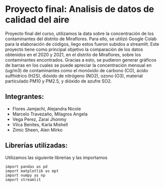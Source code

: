 # Proyecto final: Analisis de datos de calidad del aire
Proyecto final del curso, utilizamos la data sobre la concentración de los contaminantes del distrito de Miraflores. Para ello, se utilizó Google Colab para la elaboración de códigos, liego estos fueron subidos a streamlit. Este proyecto tiene como principal objetivo la comparación de los datos obtenidos en el 2020 y 2021, en el distrito de Miraflores, sobre los contaminantes encontrados. Gracias a esto, se pudieron generar gráficos de barras en los cuales se puede apreciar la concentración mensual en (ug/m3) de contaminantes como el monóxido de carbono (CO), ácido sulfhídrico (H2S), dióxido de nitrógeno (NO2), ozono (O3), material particulado PM10 y PM2.5, y dióxido de azufre SO2.



## Integrantes:
* Flores Jamjachi, Alejandra Nicole
* Marcelo Travezaño, Milagros Angela
* Vega Perez, Zaraí Jhonmy
* Vilca Benites, Karla Mishell
* Zimic Sheen, Alen Mirko

## Librerías utilizadas:
Utilizamos las siguiente librerias y las importamos

```
import pandas as pd
import matplotlib as mpt
import numpy as np
import streamlit
```
